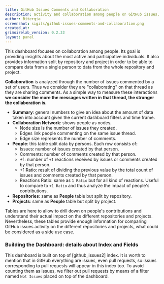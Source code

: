 ```yaml
---
title: GitHub Issues Comments and Collaboration
description: activity and collaboration among people on GitHub issues.
author: Bitergia
screenshot: sigils/github-issues-comments-and-collaboration.png
created_at: 
grimoirelab_version: 0.2.33
layout: panel
---
```


This dashboard focuses on collaboration among people. Its goal is providing insights about the
most active and participative individuals. It also provides information split by repository and
project in order to be able to compare data from a single person to data from the whole repository
and project.

**Collaboration** is analyzed through the number of issues commented by a set of users. Thus we
consider they are "collaborating" on that thread as they are sharing comments. As a simple
way to measure these interactions **we consider the more the messages written in that thread, the stronger
the collaboration is**.

* **Summary**: general numbers to give an idea about the amount of data taken into account given the
    current dashboard filters and time frame.
* **Collaboration Network**: shows people as nodes. 
    * Node size is the number of issues they created. 
    * Edges link people commenting on the same issue thread. 
    * Edge size represents the number of comments.
* **People**: this table split data by persons. Each row consists of:
    * Issues: number of issues created by that person.
    * Comments: number of comments created by that person.
    * +1: number of `+1` reactions received by issues or comments created by that person.
    * +1 Ratio: result of dividing the previous value by the total count of issues and comments created by
        that person.
    * Reactions Ratio: same as `1 Ratio` but for all kind of reactions. Useful to compare to `+1 Ratio`
        and thus analyze the impact of people's contributions. 
* **Repositories**: same as **People** table but split by repository.
* **Projects**:  same as **People** table but split by project.

Tables are here to allow to drill down on people's contributions and understand their actual impact on the
different repositories and projects. Nevertheless, these tables provide
enough information for comparing GitHub issues activity on the different repositories and projects,
what could be considered as a side use case.

### Building the Dashboard: details about Index and Fields

This dashboard is built on top of  [github_issues2] index. It is worth to mention that in GitHub everything
are issues, even pull requests, so issues corresponding to pull requests will appear in this index too.
To avoid counting them as issues, we filter out pull requests by means of a filter
named `Not Issues` placed on top of the dashboard.

[github2 issues]: https://github.com/chaoss/grimoirelab-elk/tree/master/schema/github2_issues.csv